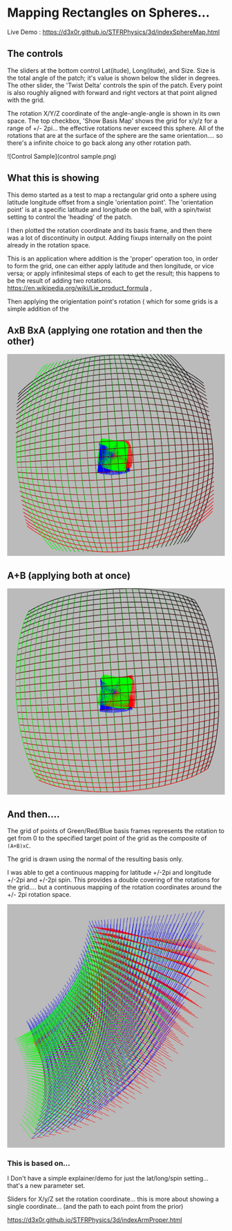 
# Mapping Rectangles on Spheres...


Live Demo : https://d3x0r.github.io/STFRPhysics/3d/indexSphereMap.html

## The controls

The sliders at the bottom control Lat(itude), Long(itude), and Size.  Size is the total angle of the patch; it's value
is shown below the slider in degrees.  The other slider, the 'Twist Delta' controls the spin of the patch.  Every point
is also roughly aligned with forward and right vectors at that point aligned with the grid.  

The rotation X/Y/Z coordinate of the angle-angle-angle is shown in its own space.  The top checkbox, 'Show Basis Map' 
shows the grid for x/y/z for a range of +/- 2pi... the effective rotations never exceed this sphere.  All of the rotations
that are at the surface of the sphere are the same orientation.... 
so there's a infinite choice to go back along any other rotation path.

![Control Sample](control sample.png)

## What this is showing

This demo started as a test to map a rectangular grid onto a sphere using latitude longitude offset
from a single 'orientation point'.  The 'orientation point' is at a specific latitude and longitude on the ball, with
a spin/twist setting to control the 'heading' of the patch.  

I then plotted the rotation coordinate and its basis frame, and then there was a lot of discontinuity in output.
Adding fixups internally on the point already in the rotation space.  

This is an application where addition is the 'proper' operation too, in order to form the grid, one can
either apply latitude and then longitude, or vice versa; or apply infinitesimal steps of each to get the result;
this happens to be the result of adding two rotations.  https://en.wikipedia.org/wiki/Lie_product_formula ,  

Then applying the origientation point's rotation ( which for some grids is a simple addition of the 

## AxB BxA  (applying one rotation and then the other)

![AxB BxA](Grid-LatLong-LongLoat.png)

## A+B (applying both at once)

![A+B](Grid-Additive.png)


## And then....

The grid of points of Green/Red/Blue basis frames represents the rotation to get from 0 to the specified target point of the grid as
the composite of `(A+B)xC`.

The grid is drawn using the normal of the resulting basis only. 

I was able to get a continuous mapping for latitude +/-2pi and longitude +/-2pi and +/-2pi spin.  This provides a 
double covering of the rotations for the grid.... but a continuous mapping of the rotation coordinates around the 
+/- 2pi rotation space. 

![Rotation basis map](rotationCoordinates.jpg)



### This is based on...

I Don't have a simple explainer/demo for just the lat/long/spin setting... that's a new parameter set.

Sliders for X/y/Z set the rotation coordinate... this is more about showing a single coordinate... (and the path to each point from the prior)

https://d3x0r.github.io/STFRPhysics/3d/indexArmProper.html
